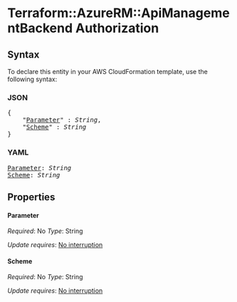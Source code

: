 # Terraform::AzureRM::ApiManagementBackend Authorization

## Syntax

To declare this entity in your AWS CloudFormation template, use the following syntax:

### JSON

<pre>
{
    "<a href="#parameter" title="Parameter">Parameter</a>" : <i>String</i>,
    "<a href="#scheme" title="Scheme">Scheme</a>" : <i>String</i>
}
</pre>

### YAML

<pre>
<a href="#parameter" title="Parameter">Parameter</a>: <i>String</i>
<a href="#scheme" title="Scheme">Scheme</a>: <i>String</i>
</pre>

## Properties

#### Parameter

_Required_: No
_Type_: String

_Update requires_: [No interruption](https://docs.aws.amazon.com/AWSCloudFormation/latest/UserGuide/using-cfn-updating-stacks-update-behaviors.html#update-no-interrupt)

#### Scheme

_Required_: No
_Type_: String

_Update requires_: [No interruption](https://docs.aws.amazon.com/AWSCloudFormation/latest/UserGuide/using-cfn-updating-stacks-update-behaviors.html#update-no-interrupt)

